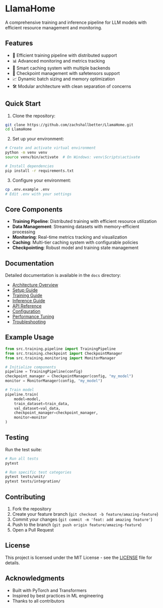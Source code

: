 # LlamaHome

A comprehensive training and inference pipeline for LLM models with efficient resource management and monitoring.

## Features

- 🚀 Efficient training pipeline with distributed support
- 📊 Advanced monitoring and metrics tracking
- 💾 Smart caching system with multiple backends
- 🔄 Checkpoint management with safetensors support
- 📈 Dynamic batch sizing and memory optimization
- 🛠️ Modular architecture with clean separation of concerns

## Quick Start

1. Clone the repository:
```bash
git clone https://github.com/zachshallbetter/LlamaHome.git
cd LlamaHome
```

2. Set up your environment:
```bash
# Create and activate virtual environment
python -m venv venv
source venv/bin/activate  # On Windows: venv\Scripts\activate

# Install dependencies
pip install -r requirements.txt
```

3. Configure your environment:
```bash
cp .env.example .env
# Edit .env with your settings
```

## Core Components

- **Training Pipeline**: Distributed training with efficient resource utilization
- **Data Management**: Streaming datasets with memory-efficient processing
- **Monitoring**: Real-time metrics tracking and visualization
- **Caching**: Multi-tier caching system with configurable policies
- **Checkpointing**: Robust model and training state management

## Documentation

Detailed documentation is available in the `docs` directory:

- [Architecture Overview](docs/Architecture.md)
- [Setup Guide](docs/Setup.md)
- [Training Guide](docs/Training.md)
- [Inference Guide](docs/Inference.md)
- [API Reference](docs/API.md)
- [Configuration](docs/Config.md)
- [Performance Tuning](docs/Performance.md)
- [Troubleshooting](docs/Troubleshooting.md)

## Example Usage

```python
from src.training.pipeline import TrainingPipeline
from src.training.checkpoint import CheckpointManager
from src.training.monitoring import MonitorManager

# Initialize components
pipeline = TrainingPipeline(config)
checkpoint_manager = CheckpointManager(config, "my_model")
monitor = MonitorManager(config, "my_model")

# Train model
pipeline.train(
    model=model,
    train_dataset=train_data,
    val_dataset=val_data,
    checkpoint_manager=checkpoint_manager,
    monitor=monitor
)
```

## Testing

Run the test suite:
```bash
# Run all tests
pytest

# Run specific test categories
pytest tests/unit/
pytest tests/integration/
```

## Contributing

1. Fork the repository
2. Create your feature branch (`git checkout -b feature/amazing-feature`)
3. Commit your changes (`git commit -m 'feat: add amazing feature'`)
4. Push to the branch (`git push origin feature/amazing-feature`)
5. Open a Pull Request

## License

This project is licensed under the MIT License - see the [LICENSE](LICENSE) file for details.

## Acknowledgments

- Built with PyTorch and Transformers
- Inspired by best practices in ML engineering
- Thanks to all contributors
